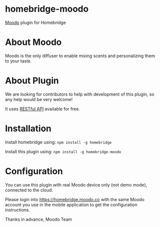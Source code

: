 # homebridge-moodo

[Moodo](https://moodo.co/) plugin for Homebridge

# About Moodo
Moodo is the only diffuser to enable mixing scents and personalizing them to your taste.

# About Plugin

We are looking for contributors to help with development of this plugin, so any help would be very welcome!

It uses [RESTful API](https://rest.moodo.co) available for free.

# Installation

Install homebridge using: `npm install -g homebridge`

Install this plugin using: `npm install -g homebridge-moodo`

# Configuration

You can use this plugin with real Moodo device only (not demo mode), connected to the cloud.

Please login into https://homebridge.moodo.co with the same Moodo account you use in the mobile application to get the configuration instructions.

Thanks in advance,
Moodo Team